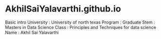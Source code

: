 # AkhilSaiYalavarthi.github.io
Basic intro
University : University of north texas
Program : Graduate
Stem : Masters in Data Science
Class : Principles and Techniques for data science
Name : Akhil Sai Yalavarthi


